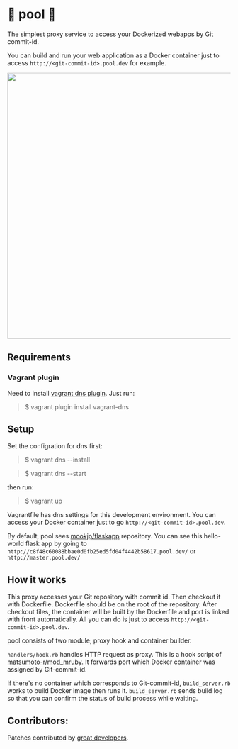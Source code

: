 🐳 pool 🐳
===

The simplest proxy service to access your Dockerized webapps by Git commit-id.

You can build and run your web application as a Docker container just to access
`http://<git-commit-id>.pool.dev` for example.

<p align="center">
<img src="https://raw.githubusercontent.com/wiki/mookjp/pool/images/architecture.png" width="600"/>
</p>


## Requirements

### Vagrant plugin

Need to install [vagrant dns plugin](https://github.com/BerlinVagrant/vagrant-dns). Just run:

> $ vagrant plugin install vagrant-dns

## Setup

Set the configration for dns first:

> $ vagrant dns --install

> $ vagrant dns --start

then run:

> $ vagrant up

Vagrantfile has dns settings for this development environment.
You can access your Docker container just to go `http://<git-commit-id>.pool.dev`.

By default, pool sees [mookjp/flaskapp](https://github.com/mookjp/flaskapp) repository.
You can see this hello-world flask app by going to `http://c8f48c60088bbae0d0fb25ed5fd04f4442b58617.pool.dev/` or `http://master.pool.dev/`

## How it works

This proxy accesses your Git repository with commit id.
Then checkout it with Dockerfile. Dockerfile should be on the root of the
repository. After checkout files, the container will be built by the Dockerfile
and port is linked with front automatically. All you can do is just to access
`http://<git-commit-id>.pool.dev`.

pool consists of two module; proxy hook and container builder.

`handlers/hook.rb` handles HTTP request as proxy. This is a hook script of
[matsumoto-r/mod_mruby](https://github.com/matsumoto-r/mod_mruby).
It forwards port which Docker container was assigned by Git-commit-id.

If there's no container which corresponds to Git-commit-id, `build_server.rb` works to
build Docker image then runs it.
`build_server.rb` sends build log so that you can confirm the status of build process
while waiting.

## Contributors:

Patches contributed by [great developers](https://github.com/mookjp/pool/contributors).

